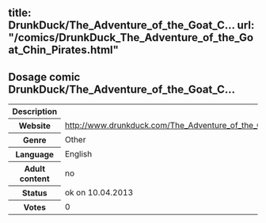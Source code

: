 title: DrunkDuck/The_Adventure_of_the_Goat_C...
url: "/comics/DrunkDuck_The_Adventure_of_the_Goat_Chin_Pirates.html"
---
Dosage comic DrunkDuck/The_Adventure_of_the_Goat_C...
-----------------------------------------

<table class="comicinfo">
<tr>
<th>Description</th><td></td>
</tr>
<tr>
<th>Website</th><td><a href="http://www.drunkduck.com/The_Adventure_of_the_Goat_Chin_Pirates/">http://www.drunkduck.com/The_Adventure_of_the_Goat_Chin_Pirates/</a></td>
</tr>
<tr>
<th>Genre</th><td>Other</td>
</tr>
<tr>
<th>Language</th><td>English</td>
</tr>
<tr>
<th>Adult content</th><td>no</td>
</tr>
<tr>
<th>Status</th><td>ok on 10.04.2013</td>
</tr>
<tr>
<th>Votes</th><td>0</div></td>
</tr>
</table>
